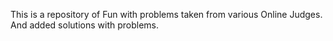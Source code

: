 This is a repository of Fun with problems taken from various Online Judges. And added solutions with problems.


